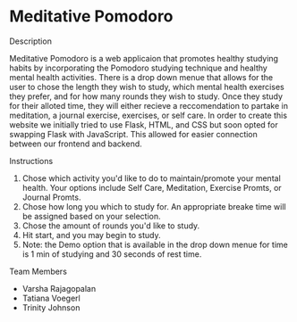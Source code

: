 # Meditative Pomodoro

Description

Meditative Pomodoro is a web applicaion that promotes healthy studying habits by incorporating the Pomodoro studying technique and healthy mental health activities. There is a drop down menue that allows for the user to chose the length they wish to study, which mental health exercises they prefer, and for how many rounds they wish to study. Once they study for their alloted time, they will either recieve a reccomendation to partake in meditation, a journal exercise, exercises, or self care. In order to create this website we initially tried to use Flask, HTML, and CSS but soon opted for swapping  Flask with JavaScript. This allowed for easier connection between our frontend and backend.

Instructions
1) Chose which activity you'd like to do to maintain/promote your mental health. Your options include Self Care, Meditation, Exercise Promts, or Journal Promts.
2) Chose how long you which to study for. An appropriate breake time will be assigned based on your selection.
3) Chose the amount of rounds you'd like to study.
4) Hit start, and you may begin to study.
5) Note: the Demo option that is available in the drop down menue for time is 1 min of studying and 30 seconds of rest time. 

Team Members
- Varsha Rajagopalan
- Tatiana Voegerl
- Trinity Johnson  

